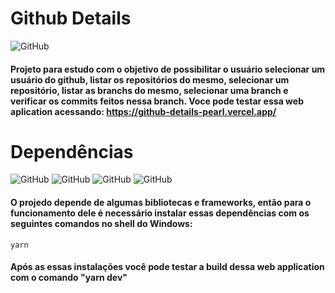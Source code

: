 # Github Details

![GitHub](https://img.shields.io/github/license/vimigueloli/github_details?color=brigthgreen) <br/>

#### Projeto para estudo com o objetivo de possibilitar o usuário selecionar um usuário do github, listar os repositórios do mesmo, selecionar um repositório, listar as branchs do mesmo, selecionar uma branch e verificar os commits feitos nessa branch. Voce pode testar essa web aplication acessando: https://github-details-pearl.vercel.app/

# Dependências

![GitHub](https://img.shields.io/badge/dependências-react-4e8dec?style=plastic)
![GitHub](https://img.shields.io/badge/-axios-4e8dec?style=plastic)
![GitHub](https://img.shields.io/badge/heroicons-4e8dec?style=plastic)
![GitHub](https://img.shields.io/badge/react_icons-redux-4e8dec?style=plastic)
<br/>

#### O projedo depende de algumas bibliotecas e frameworks, então para o funcionamento dele é necessário instalar essas dependências com os seguintes comandos no shell do Windows:

```
yarn 
```

#### Após as essas instalações você pode testar a build dessa web application com o comando "yarn dev" 